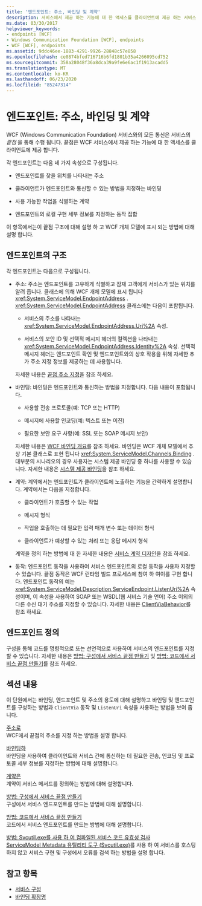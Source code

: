 ```yaml
---
title: '엔드포인트: 주소, 바인딩 및 계약'
description: 서비스에서 제공 하는 기능에 대 한 액세스를 클라이언트에 제공 하는 서비스 끝점을 통해 WCF 서비스와의 모든 통신을 수행 하는 방법을 알아봅니다.
ms.date: 03/30/2017
helpviewer_keywords:
- endpoints [WCF]
- Windows Communication Foundation [WCF], endpoints
- WCF [WCF], endpoints
ms.assetid: 9ddc46ee-1883-4291-9926-28848c57e858
ms.openlocfilehash: ce0874bfed716716b6fd1801b35a4266095cd752
ms.sourcegitcommit: 358a28048f36a8dca39a9fe6e6ac1f1913acadd5
ms.translationtype: MT
ms.contentlocale: ko-KR
ms.lasthandoff: 06/23/2020
ms.locfileid: "85247314"
---
```

# <a name="endpoints-addresses-bindings-and-contracts"></a>엔드포인트: 주소, 바인딩 및 계약

WCF (Windows Communication Foundation) 서비스와의 모든 통신은 서비스의 *끝점* 을 통해 수행 됩니다. 끝점은 WCF 서비스에서 제공 하는 기능에 대 한 액세스를 클라이언트에 제공 합니다.

각 엔드포인트는 다음 네 가지 속성으로 구성됩니다.

- 엔드포인트를 찾을 위치를 나타내는 주소

- 클라이언트가 엔드포인트와 통신할 수 있는 방법을 지정하는 바인딩

- 사용 가능한 작업을 식별하는 계약

- 엔드포인트의 로컬 구현 세부 정보를 지정하는 동작 집합

이 항목에서는이 끝점 구조에 대해 설명 하 고 WCF 개체 모델에 표시 되는 방법에 대해 설명 합니다.

## <a name="the-structure-of-an-endpoint"></a>엔드포인트의 구조

각 엔드포인트는 다음으로 구성됩니다.

- 주소: 주소는 엔드포인트를 고유하게 식별하고 잠재 고객에게 서비스가 있는 위치를 알려 줍니다. 클래스에 의해 WCF 개체 모델에 표시 됩니다 <xref:System.ServiceModel.EndpointAddress> . <xref:System.ServiceModel.EndpointAddress> 클래스에는 다음이 포함됩니다.

  - 서비스의 주소를 나타내는 <xref:System.ServiceModel.EndpointAddress.Uri%2A> 속성.

  - 서비스의 보안 ID 및 선택적 메시지 헤더의 컬렉션을 나타내는 <xref:System.ServiceModel.EndpointAddress.Identity%2A> 속성. 선택적 메시지 헤더는 엔드포인트 확인 및 엔드포인트와의 상호 작용을 위해 자세한 추가 주소 지정 정보를 제공하는 데 사용합니다.

  자세한 내용은 [끝점 주소 지정](../specifying-an-endpoint-address.md)을 참조 하세요.

- 바인딩: 바인딩은 엔드포인트와 통신하는 방법을 지정합니다. 다음 내용이 포함됩니다.

  - 사용할 전송 프로토콜(예: TCP 또는 HTTP)

  - 메시지에 사용할 인코딩(예: 텍스트 또는 이진)

  - 필요한 보안 요구 사항(예: SSL 또는 SOAP 메시지 보안)

  자세한 내용은 [WCF 바인딩 개요](../bindings-overview.md)를 참조 하세요. 바인딩은 WCF 개체 모델에서 추상 기본 클래스로 표현 됩니다 <xref:System.ServiceModel.Channels.Binding> . 대부분의 시나리오의 경우 사용자는 시스템 제공 바인딩 중 하나를 사용할 수 있습니다. 자세한 내용은 [시스템 제공 바인딩](../system-provided-bindings.md)을 참조 하세요.

- 계약: 계약에서는 엔드포인트가 클라이언트에 노출하는 기능을 간략하게 설명합니다. 계약에서는 다음을 지정합니다.

  - 클라이언트가 호출할 수 있는 작업

  - 메시지 형식

  - 작업을 호출하는 데 필요한 입력 매개 변수 또는 데이터 형식

  - 클라이언트가 예상할 수 있는 처리 또는 응답 메시지 형식

  계약을 정의 하는 방법에 대 한 자세한 내용은 [서비스 계약 디자인](../designing-service-contracts.md)을 참조 하세요.

- 동작: 엔드포인트 동작을 사용하여 서비스 엔드포인트의 로컬 동작을 사용자 지정할 수 있습니다. 끝점 동작은 WCF 런타임 빌드 프로세스에 참여 하 여이를 구현 합니다. 엔드포인트 동작의 예는 <xref:System.ServiceModel.Description.ServiceEndpoint.ListenUri%2A> 속성이며, 이 속성을 사용하여 SOAP 또는 WSDL(웹 서비스 기술 언어) 주소 이외의 다른 수신 대기 주소를 지정할 수 있습니다. 자세한 내용은 [ClientViaBehavior](../diagnostics/wmi/clientviabehavior.md)를 참조 하세요.

## <a name="defining-endpoints"></a>엔드포인트 정의

구성을 통해 코드를 명령적으로 또는 선언적으로 사용하여 서비스의 엔드포인트를 지정할 수 있습니다. 자세한 내용은 [방법: 구성에서 서비스 끝점 만들기](how-to-create-a-service-endpoint-in-configuration.md) 및 [방법: 코드에서 서비스 끝점 만들기](how-to-create-a-service-endpoint-in-code.md)를 참조 하세요.

## <a name="in-this-section"></a>섹션 내용

이 단원에서는 바인딩, 엔드포인트 및 주소의 용도에 대해 설명하고 바인딩 및 엔드포인트를 구성하는 방법과 `ClientVia` 동작 및 `ListenUri` 속성을 사용하는 방법을 보여 줍니다.

[주소로](endpoint-addresses.md)\
WCF에서 끝점의 주소를 지정 하는 방법을 설명 합니다.

[바인딩하](bindings.md)\
바인딩을 사용하여 클라이언트와 서비스 간에 통신하는 데 필요한 전송, 인코딩 및 프로토콜 세부 정보를 지정하는 방법에 대해 설명합니다.

[계약은](contracts.md)\
계약이 서비스 메서드를 정의하는 방법에 대해 설명합니다.

[방법: 구성에서 서비스 끝점 만들기](how-to-create-a-service-endpoint-in-configuration.md)\
구성에서 서비스 엔드포인트를 만드는 방법에 대해 설명합니다.

[방법: 코드에서 서비스 끝점 만들기](how-to-create-a-service-endpoint-in-code.md)\
코드에서 서비스 엔드포인트를 만드는 방법에 대해 설명합니다.

[방법: Svcutil.exe를 사용 하 여 컴파일된 서비스 코드 유효성 검사](how-to-use-svcutil-exe-to-validate-compiled-service-code.md)\
[ServiceModel Metadata 유틸리티 도구 (Svcutil.exe)](../servicemodel-metadata-utility-tool-svcutil-exe.md)를 사용 하 여 서비스를 호스팅하지 않고 서비스 구현 및 구성에서 오류를 검색 하는 방법을 설명 합니다.

## <a name="see-also"></a>참고 항목

- [서비스 구성](../configuring-services.md)
- [바인딩 확장명](../extending/extending-bindings.md)
